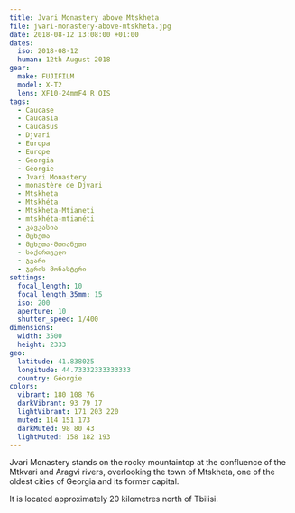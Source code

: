 ```yaml
---
title: Jvari Monastery above Mtskheta
file: jvari-monastery-above-mtskheta.jpg
date: 2018-08-12 13:08:00 +01:00
dates:
  iso: 2018-08-12
  human: 12th August 2018
gear:
  make: FUJIFILM
  model: X-T2
  lens: XF10-24mmF4 R OIS
tags:
  - Caucase
  - Caucasia
  - Caucasus
  - Djvari
  - Europa
  - Europe
  - Georgia
  - Géorgie
  - Jvari Monastery
  - monastère de Djvari
  - Mtskheta
  - Mtskhéta
  - Mtskheta-Mtianeti
  - mtskhéta-mtianéti
  - კავკასია
  - მცხეთა
  - მცხეთა-მთიანეთი
  - საქართველო
  - ჯვარი
  - ჯვრის მონასტერი
settings:
  focal_length: 10
  focal_length_35mm: 15
  iso: 200
  aperture: 10
  shutter_speed: 1/400
dimensions:
  width: 3500
  height: 2333
geo:
  latitude: 41.838025
  longitude: 44.73332333333333
  country: Géorgie
colors:
  vibrant: 180 108 76
  darkVibrant: 93 79 17
  lightVibrant: 171 203 220
  muted: 114 151 173
  darkMuted: 98 80 43
  lightMuted: 158 182 193
---
```


Jvari Monastery stands on the rocky mountaintop at the confluence of the Mtkvari and Aragvi rivers, overlooking the town of Mtskheta, one of the oldest cities of Georgia and its former capital.

It is located approximately 20 kilometres north of Tbilisi.
